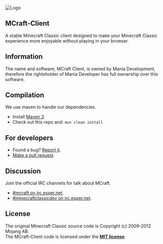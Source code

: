 ![Logo](http://i47.tinypic.com/t98hox.png)
## MCraft-Client
A stable Minecraft Classic client designed to make your Minecraft Classic experience more enjoyable without playing in your browser.

## Information
The name and software, MCraft Client, is owned by Mania Development, therefore the rightsholder of Mania Developer has full ownership over this software.

## Compilation
We use maven to handle our dependencies.

- Install [Maven 3](http://maven.apache.org/download.html)
- Check out this repo and: `mvn clean install`

## For developers
- Found a bug? [Report it](https://github.com/ManiaDevelopment/MCraft-Client/issues).
- [Make a pull request](https://github.com/ManiaDevelopment/MCraft-Client/pulls).

## Discussion
Join the official IRC channels for talk about MCraft.
- [#mcraft on irc.esper.net](http://webchat.esper.net/?nick=&channels=mcraft).
- [#minecraftclassicdev on irc.esper.net](http://webchat.esper.net/?nick=&channels=minecraftclassicdev).

## License
The original Minecraft Classic source code is Copyright (c) 2009-2012 Mojang AB.
<br>
The MCraft-Client code is licensed under the <b>[MIT license](http://www.opensource.org/licenses/mit-license.html)</b>.